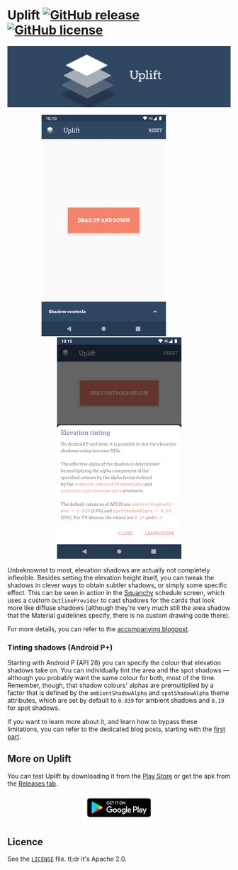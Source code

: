 # Uplift [![GitHub release](https://img.shields.io/github/release/rock3r/uplift.svg?style=flat-square&colorB=F6836E)](https://github.com/rock3r/uplift/releases) [![GitHub license](https://img.shields.io/github/license/rock3r/uplift.svg?style=flat-square&colorB=F6836E)](https://github.com/rock3r/uplift/blob/master/LICENSE)

![Uplift](art/moving-banner-github.gif)

<p align="center">
	<img src="art/showcase.gif" alt="Uplift showcase" />&emsp;&emsp;&emsp;&emsp;&emsp;
	<img alt="About tinted shadows" src="art/learn-more.png" />
</p>

Unbeknownst to most, elevation shadows are actually not completely inflexible. Besides setting the
elevation height itself, you can tweak the shadows in clever ways to obtain subtler shadows,
or simply some specific effect. This can be seen in action in the [Squanchy](http://squanchy.net)
schedule screen, which uses a custom `OutlineProvider` to cast shadows for the cards that look more
like diffuse shadows (although they're very much still the area shadow that the Material guidelines
specify, there is no custom drawing code there).

For more details, you can refer to the [accompanying blogpost](https://blog.usejournal.com/playing-with-elevation-in-android-91af4f3be596).

### Tinting shadows (Android P+)

Starting with Android P (API 28) you can specify the colour that elevation shadows take on. You can
individually tint the area and the spot shadows — although you probably want the same colour for
both, most of the time. Remember, though, that shadow colours' alphas are premultiplied by a factor
that is defined by the `ambientShadowAlpha` and `spotShadowAlpha` theme attributes, which are set by
default to `0.039` for ambient shadows and `0.19` for spot shadows.

If you want to learn more about it, and learn how to bypass these limitations, you can refer to the
dedicated blog posts, starting with the [first part](https://tips.seebrock3r.me/playing-with-elevation-in-android-part-1-36b901287249). 

## More on Uplift
You can test Uplift by downloading it from the [Play Store](https://play.google.com/store/apps/details?id=me.seebrock3r.elevationtester)
or get the apk from the [Releases tab](https://github.com/rock3r/elevation-tester/releases/latest).

<p align="center"><a href="https://play.google.com/store/apps/details?id=me.seebrock3r.elevationtester" target="_blank"><img src="art/get-it-on-google-play.png" alt="Get it on Google Play" width="33%" /></a></p>

## Licence

See the [`LICENSE`](LICENSE) file. tl;dr it's Apache 2.0.

